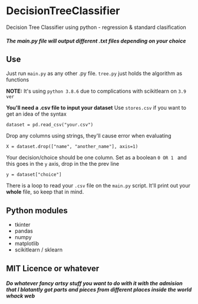 # DecisionTreeClassifier
Decision Tree Classifier using python - regression &amp; standard clasification 
##### The main.py file will output different .txt files depending on your choice

## Use
Just run ```main.py``` as any other .py file. 
```tree.py``` just holds the algorithm as functions

**NOTE:**  It's using ```python 3.8.6``` due to complications with scikitlearn on ```3.9 ver```

**You'll need a .csv file to input your dataset** Use ``` stores.csv ``` if you want to get an idea of the syntax

```
dataset = pd.read_csv("your.csv")
```
Drop any columns using strings, they'll cause error when evaluating
```
X = dataset.drop(["name", "another_name"], axis=1)
```
Your decision/choice should be one column. Set as a boolean ```0 OR 1 ``` and this goes in the ```y``` axis, drop in the the prev line
```
y = dataset["choice"]
```

There is a loop to read your ``` .csv ``` file on the  ```main.py``` script. It'll print out your **whole** file, so keep that in mind.


## Python modules
- tkinter
- pandas
- numpy
- matplotlib
- scikitlearn / sklearn

## MIT Licence or whatever
##### Do whatever fancy artsy stuff you want to do with it with the admision that I blatantly got parts and pieces from different places inside the world *whack* web
